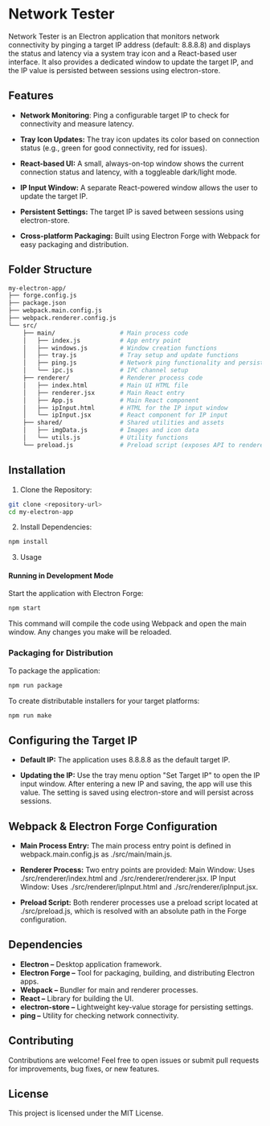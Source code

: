 # Network Tester

Network Tester is an Electron application that monitors network connectivity by pinging a target IP address (default: 8.8.8.8) and displays the status and latency via a system tray icon and a React-based user interface. It also provides a dedicated window to update the target IP, and the IP value is persisted between sessions using electron-store.

## Features

* **Network Monitoring**: Ping a configurable target IP to check for connectivity and measure latency.

* **Tray Icon Updates:** The tray icon updates its color based on connection status (e.g., green for good connectivity, red for issues).

* **React-based UI:** A small, always-on-top window shows the current connection status and latency, with a toggleable dark/light mode.

* **IP Input Window:** A separate React-powered window allows the user to update the target IP.

* **Persistent Settings:** The target IP is saved between sessions using electron-store.

* **Cross-platform Packaging:** Built using Electron Forge with Webpack for easy packaging and distribution.

## Folder Structure

```graphql
my-electron-app/
├── forge.config.js
├── package.json
├── webpack.main.config.js
├── webpack.renderer.config.js
└── src/
    ├── main/                  # Main process code
    │   ├── index.js           # App entry point
    │   ├── windows.js         # Window creation functions
    │   ├── tray.js            # Tray setup and update functions
    │   ├── ping.js            # Network ping functionality and persistence
    │   └── ipc.js             # IPC channel setup
    ├── renderer/              # Renderer process code
    │   ├── index.html         # Main UI HTML file
    │   ├── renderer.jsx       # Main React entry
    │   ├── App.js             # Main React component
    │   ├── ipInput.html       # HTML for the IP input window
    │   └── ipInput.jsx        # React component for IP input
    ├── shared/                # Shared utilities and assets
    │   ├── imgData.js         # Images and icon data
    │   └── utils.js           # Utility functions
    └── preload.js             # Preload script (exposes API to renderer)
```

## Installation

1. Clone the Repository:

```bash
git clone <repository-url>
cd my-electron-app
```

2. Install Dependencies:

```bash
npm install
```

3. Usage
#### Running in Development Mode

Start the application with Electron Forge:

```bash
npm start
```

This command will compile the code using Webpack and open the main window. Any changes you make will be reloaded.

### Packaging for Distribution

To package the application:

```bash
npm run package
```

To create distributable installers for your target platforms:

```bash
npm run make
```

## Configuring the Target IP

* **Default IP:** The application uses 8.8.8.8 as the default target IP.

* **Updating the IP:** Use the tray menu option "Set Target IP" to open the IP input window. After entering a new IP and saving, the app will use this value. The setting is saved using electron-store and will persist across sessions.

## Webpack & Electron Forge Configuration

* **Main Process Entry:** The main process entry point is defined in webpack.main.config.js as ./src/main/main.js.

* **Renderer Process:** Two entry points are provided:
    Main Window: Uses ./src/renderer/index.html and ./src/renderer/renderer.jsx.
    IP Input Window: Uses ./src/renderer/ipInput.html and ./src/renderer/ipInput.jsx.

* **Preload Script:** Both renderer processes use a preload script located at ./src/preload.js, which is resolved with an absolute path in the Forge configuration.

## Dependencies

* **Electron –** Desktop application framework.
* **Electron Forge –** Tool for packaging, building, and distributing Electron apps.
* **Webpack –** Bundler for main and renderer processes.
* **React –** Library for building the UI.
* **electron-store –** Lightweight key-value storage for persisting settings.
* **ping –** Utility for checking network connectivity.

## Contributing

Contributions are welcome! Feel free to open issues or submit pull requests for improvements, bug fixes, or new features.

## License

This project is licensed under the MIT License.